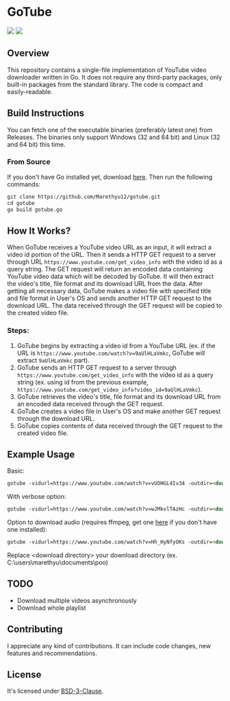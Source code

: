 # GoTube

![](https://img.shields.io/badge/build-passing-green)
![](https://img.shields.io/badge/version-v1.1-blue)

## Overview

This repository contains a single-file implementation of YouTube video downloader written in Go. It does not require any third-party packages, only built-in packages from the standard library. The code is compact and easily-readable.

## Build Instructions

You can fetch one of the executable binaries (preferably latest one) from Releases. The binaries only support Windows (32 and 64 bit) and Linux (32 and 64 bit) this time.

### From Source

If you don't have Go installed yet, download [here](https://golang.org/dl/). Then run the following commands:
```markdown
git clone https://github.com/Marethyu12/gotube.git
cd gotube
go build gotube.go
```

## How It Works?

When GoTube receives a YouTube video URL as an input, it will extract a video id portion of the URL. Then it sends a HTTP GET request to a server through URL ```https://www.youtube.com/get_video_info``` with the video id as a query string. The GET request will return an encoded data containing YouTube video data which will be decoded by GoTube. It will then extract the video's title, file format and its download URL from the data. After getting all necessary data, GoTube makes a video file with specified title and file format in User's OS and sends another HTTP GET request to the download URL. The data received through the GET request will be copied to the created video file.

### Steps:

1. GoTube begins by extracting a video id from a YouTube URL (ex. if the URL is ```https://www.youtube.com/watch?v=9aUlHLaVmkc```, GoTube will extract ```9aUlHLaVmkc``` part).
2. GoTube sends an HTTP GET request to a server through ```https://www.youtube.com/get_video_info``` with the video id as a query string (ex. using id from the previous example, ```https://www.youtube.com/get_video_info?video_id=9aUlHLaVmkc```).
3. GoTube retrieves the video's title, file format and its download URL from an encoded data received through the GET request.
4. GoTube creates a video file in User's OS and make another GET request through the download URL.
5. GoTube copies contents of data received through the GET request to the created video file.

## Example Usage

Basic:
```markdown
gotube -vidurl=https://www.youtube.com/watch?v=vUOHGL4Iv34 -outdir=<download directory>
```

With verbose option:
```markdown
gotube -vidurl=https://www.youtube.com/watch?v=wJMkvlTAzHc -outdir=<download directory> -v
```

Option to download audio (requires ffmpeg, get one [here](https://github.com/adaptlearning/adapt_authoring/wiki/Installing-FFmpeg) if you don't have one installed):
```markdown
gotube -vidurl=https://www.youtube.com/watch?v=Hh_HyNfyOKs -outdir=<download directory> -a
```

Replace \<download directory\> your download directory (ex. C:\users\marethyu\documents\poo)

## TODO
 - Download multiple videos asynchronously
 - Download whole playlist

## Contributing

I appreciate any kind of contributions. It can include code changes, new features and recommendations.

## License

It's licensed under [BSD-3-Clause](LICENSE).
